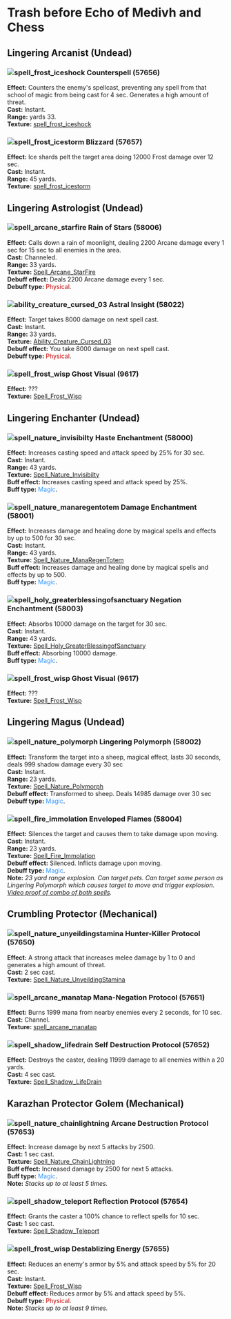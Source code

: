 # Trash before Echo of Medivh and Chess


## Lingering Arcanist (Undead)


### ![spell_frost_iceshock] Counterspell (57656)
**Effect:** Counters the enemy's spellcast, preventing any spell from that school of magic from being cast for 4 sec. Generates a high amount of threat.<br>
**Cast:** Instant.<br>
**Range:** yards 33.<br>
**Texture:** <a href="https://wow.zamimg.com/images/wow/icons/large/spell_frost_iceshock.jpg">spell_frost_iceshock</a><br>

[spell_frost_iceshock]: https://wow.zamimg.com/images/wow/icons/small/spell_frost_iceshock.jpg


### ![spell_frost_icestorm] Blizzard (57657)
**Effect:** Ice shards pelt the target area doing 12000 Frost damage over 12 sec.<br>
**Cast:** Instant.<br>
**Range:** 45 yards.<br>
**Texture:** <a href="https://wow.zamimg.com/images/wow/icons/large/spell_frost_icestorm.jpg">spell_frost_icestorm</a><br>

[spell_frost_icestorm]: https://wow.zamimg.com/images/wow/icons/small/spell_frost_icestorm.jpg



## Lingering Astrologist (Undead)


### ![spell_arcane_starfire] Rain of Stars (58006)
**Effect:** Calls down a rain of moonlight, dealing 2200 Arcane damage every 1 sec for 15 sec to all enemies in the area.<br>
**Cast:** Channeled.<br>
**Range:** 33 yards.<br>
**Texture:** <a href="https://wow.zamimg.com/images/wow/icons/large/spell_arcane_starfire.jpg">Spell_Arcane_StarFire</a><br>
**Debuff effect:** Deals 2200 Arcane damage every 1 sec.<br>
**Debuff type:** <span style="color:#C80000">Physical</span>.<br>

[spell_arcane_starfire]: https://wow.zamimg.com/images/wow/icons/small/spell_arcane_starfire.jpg


### ![ability_creature_cursed_03] Astral Insight (58022)
**Effect:** Target takes 8000 damage on next spell cast.<br>
**Cast:** Instant.<br>
**Range:** 33 yards.<br>
**Texture:** <a href="https://wow.zamimg.com/images/wow/icons/large/ability_creature_cursed_03.jpg">Ability_Creature_Cursed_03</a><br>
**Debuff effect:** You take 8000 damage on next spell cast.<br>
**Debuff type:** <span style="color:#C80000">Physical</span>.<br>

[ability_creature_cursed_03]: https://wow.zamimg.com/images/wow/icons/small/ability_creature_cursed_03.jpg


### ![spell_frost_wisp] Ghost Visual (9617)
**Effect:** ???<br>
**Texture:** <a href="https://wow.zamimg.com/images/wow/icons/large/spell_frost_wisp.jpg">Spell_Frost_Wisp</a><br>

[spell_frost_wisp]: https://wow.zamimg.com/images/wow/icons/small/spell_frost_wisp.jpg



## Lingering Enchanter (Undead)


### ![spell_nature_invisibilty] Haste Enchantment (58000)
**Effect:** Increases casting speed and attack speed by 25% for 30 sec.<br>
**Cast:** Instant.<br>
**Range:** 43 yards.<br>
**Texture:** <a href="https://wow.zamimg.com/images/wow/icons/large/spell_nature_invisibilty.jpg">Spell_Nature_Invisibilty</a><br>
**Buff effect:** Increases casting speed and attack speed by 25%.<br>
**Buff type:** <span style="color:#3296FF">Magic</span>.<br>

[spell_nature_invisibilty]: https://wow.zamimg.com/images/wow/icons/small/spell_nature_invisibilty.jpg


### ![spell_nature_manaregentotem] Damage Enchantment (58001)
**Effect:** Increases damage and healing done by magical spells and effects by up to 500 for 30 sec.<br>
**Cast:** Instant.<br>
**Range:** 43 yards.<br>
**Texture:** <a href="https://wow.zamimg.com/images/wow/icons/large/spell_nature_manaregentotem.jpg">Spell_Nature_ManaRegenTotem</a><br>
**Buff effect:** Increases damage and healing done by magical spells and effects by up to 500.<br>
**Buff type:** <span style="color:#3296FF">Magic</span>.<br>

[spell_nature_manaregentotem]: https://wow.zamimg.com/images/wow/icons/small/spell_nature_manaregentotem.jpg


### ![spell_holy_greaterblessingofsanctuary] Negation Enchantment (58003)
**Effect:** Absorbs 10000 damage on the target for 30 sec.<br>
**Cast:** Instant.<br>
**Range:** 43 yards.<br>
**Texture:** <a href="https://wow.zamimg.com/images/wow/icons/large/spell_holy_greaterblessingofsanctuary.jpg">Spell_Holy_GreaterBlessingofSanctuary</a><br>
**Buff effect:** Absorbing 10000 damage.<br>
**Buff type:** <span style="color:#3296FF">Magic</span>.<br>

[spell_holy_greaterblessingofsanctuary]: https://wow.zamimg.com/images/wow/icons/small/spell_holy_greaterblessingofsanctuary.jpg


### ![spell_frost_wisp] Ghost Visual (9617)
**Effect:** ???<br>
**Texture:** <a href="https://wow.zamimg.com/images/wow/icons/large/spell_frost_wisp.jpg">Spell_Frost_Wisp</a><br>

[spell_frost_wisp]: https://wow.zamimg.com/images/wow/icons/small/spell_frost_wisp.jpg



## Lingering Magus (Undead)


### ![spell_nature_polymorph] Lingering Polymorph (58002)
**Effect:** Transform the target into a sheep, magical effect, lasts 30 seconds, deals  999 shadow damage every 30 sec<br>
**Cast:** Instant.<br>
**Range:** 23 yards.<br>
**Texture:** <a href="https://wow.zamimg.com/images/wow/icons/large/spell_nature_polymorph.jpg">Spell_Nature_Polymorph</a><br>
**Debuff effect:** Transformed to sheep. Deals 14985 damage over 30 sec<br>
**Debuff type:** <span style="color:#3296FF">Magic</span>.<br>

[spell_nature_polymorph]: https://wow.zamimg.com/images/wow/icons/small/spell_nature_polymorph.jpg


### ![spell_fire_immolation] Enveloped Flames (58004)
**Effect:** Silences the target and causes them to take damage upon moving.<br>
**Cast:** Instant.<br>
**Range:** 23 yards.<br>
**Texture:** <a href="https://wow.zamimg.com/images/wow/icons/large/spell_fire_immolation.jpg">Spell_Fire_Immolation</a><br>
**Debuff effect:** Silenced. Inflicts damage upon moving.<br>
**Debuff type:** <span style="color:#3296FF">Magic</span>.<br>
**Note:** *23 yard range explosion. Can target pets. Can target same person as Lingering Polymorph which causes target to move and trigger explosion. <a href="https://www.youtube.com/watch?v=p50OitmdQps&t=5803s">Video proof of combo of both spells</a>.*<br>

[spell_fire_immolation]: https://wow.zamimg.com/images/wow/icons/small/spell_fire_immolation.jpg



## Crumbling Protector (Mechanical)


### ![spell_nature_unyeildingstamina] Hunter-Killer Protocol (57650)
**Effect:** A strong attack that increases melee damage by 1 to 0 and generates a high amount of threat.<br/>
**Cast:** 2 sec cast.<br/>
**Texture:** <a href="https://wow.zamimg.com/images/wow/icons/large/spell_nature_unyeildingstamina.jpg">Spell_Nature_UnyeildingStamina</a>

[spell_nature_unyeildingstamina]: https://wow.zamimg.com/images/wow/icons/small/spell_nature_unyeildingstamina.jpg


### ![spell_arcane_manatap] Mana-Negation Protocol (57651)
**Effect:** Burns 1999 mana from nearby enemies every 2 seconds, for 10 sec.<br/>
**Cast:** Channel.<br/>
**Texture:** <a href="https://wow.zamimg.com/images/wow/icons/large/spell_arcane_manatap.jpg">spell_arcane_manatap</a>

[spell_arcane_manatap]: https://wow.zamimg.com/images/wow/icons/small/spell_arcane_manatap.jpg


### ![spell_shadow_lifedrain] Self Destruction Protocol (57652)
**Effect:** Destroys the caster, dealing 11999 damage to all enemies within a 20 yards.<br/>
**Cast:** 4 sec cast.<br/>
**Texture:** <a href="https://wow.zamimg.com/images/wow/icons/large/spell_shadow_lifedrain.jpg">Spell_Shadow_LifeDrain</a>

[spell_shadow_lifedrain]: https://wow.zamimg.com/images/wow/icons/small/spell_shadow_lifedrain.jpg



## Karazhan Protector Golem (Mechanical)


### ![spell_nature_chainlightning] Arcane Destruction Protocol (57653)
**Effect:** Increase damage by next 5 attacks by 2500.<br/>
**Cast:** 1 sec cast.<br/>
**Texture:** <a href="https://wow.zamimg.com/images/wow/icons/large/spell_nature_chainlightning.jpg">Spell_Nature_ChainLightning</a><br>
**Buff effect:** Increased damage by 2500 for next 5 attacks.<br>
**Buff type:** <span style="color:#3296FF">Magic</span>.<br>
**Note:** *Stacks up to at least 5 times.*<br/>

[spell_nature_chainlightning]: https://wow.zamimg.com/images/wow/icons/small/spell_nature_chainlightning.jpg


### ![spell_shadow_teleport] Reflection Protocol (57654)
**Effect:** Grants the caster a 100% chance to reflect spells for 10 sec.<br/>
**Cast:** 1 sec cast.<br/>
**Texture:** <a href="https://wow.zamimg.com/images/wow/icons/large/spell_shadow_teleport.jpg">Spell_Shadow_Teleport</a>

[spell_shadow_teleport]: https://wow.zamimg.com/images/wow/icons/small/spell_shadow_teleport.jpg


### ![spell_frost_wisp] Destablizing Energy (57655)
**Effect:** Reduces an enemy's armor by 5% and attack speed by 5% for 20 sec.<br/>
**Cast:** Instant.<br/>
**Texture:** <a href="https://wow.zamimg.com/images/wow/icons/large/spell_frost_wisp.jpg">Spell_Frost_Wisp</a><br>
**Debuff effect:** Reduces armor by 5% and attack speed by 5%.<br>
**Debuff type:** <span style="color:#C80000">Physical</span>.<br/>
**Note:** *Stacks up to at least 9 times.*<br/>

[spell_frost_wisp]: https://wow.zamimg.com/images/wow/icons/small/spell_frost_wisp.jpg








